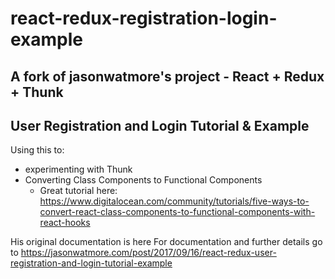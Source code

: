 # react-redux-registration-login-example

## A fork of jasonwatmore's project - React + Redux + Thunk

## User Registration and Login Tutorial & Example

Using this to:

- experimenting with Thunk
- Converting Class Components to Functional Components
  - Great tutorial here: https://www.digitalocean.com/community/tutorials/five-ways-to-convert-react-class-components-to-functional-components-with-react-hooks

His original documentation is here
For documentation and further details go to https://jasonwatmore.com/post/2017/09/16/react-redux-user-registration-and-login-tutorial-example
